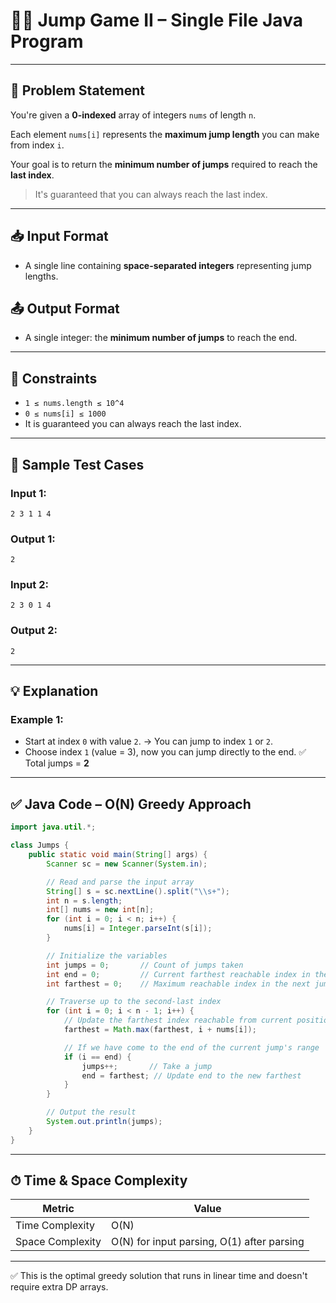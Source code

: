
# 🏃‍♂️ Jump Game II – Single File Java Program

---

## 📝 Problem Statement

You're given a **0-indexed** array of integers `nums` of length `n`.

Each element `nums[i]` represents the **maximum jump length** you can make from index `i`.

Your goal is to return the **minimum number of jumps** required to reach the **last index**.

> It's guaranteed that you can always reach the last index.

---

## 📥 Input Format

* A single line containing **space-separated integers** representing jump lengths.

## 📤 Output Format

* A single integer: the **minimum number of jumps** to reach the end.

---

## 📌 Constraints

* `1 ≤ nums.length ≤ 10^4`
* `0 ≤ nums[i] ≤ 1000`
* It is guaranteed you can always reach the last index.

---

## 🧪 Sample Test Cases

### Input 1:

```
2 3 1 1 4
```

### Output 1:

```
2
```

### Input 2:

```
2 3 0 1 4
```

### Output 2:

```
2
```

---

## 💡 Explanation

### Example 1:

* Start at index `0` with value `2`.
  → You can jump to index `1` or `2`.
* Choose index `1` (value = 3), now you can jump directly to the end.
  ✅ Total jumps = **2**

---

## ✅ Java Code – O(N) Greedy Approach

```java
import java.util.*;

class Jumps {
    public static void main(String[] args) {
        Scanner sc = new Scanner(System.in);

        // Read and parse the input array
        String[] s = sc.nextLine().split("\\s+");
        int n = s.length;
        int[] nums = new int[n];
        for (int i = 0; i < n; i++) {
            nums[i] = Integer.parseInt(s[i]);
        }

        // Initialize the variables
        int jumps = 0;       // Count of jumps taken
        int end = 0;         // Current farthest reachable index in the current jump
        int farthest = 0;    // Maximum reachable index in the next jump

        // Traverse up to the second-last index
        for (int i = 0; i < n - 1; i++) {
            // Update the farthest index reachable from current position
            farthest = Math.max(farthest, i + nums[i]);

            // If we have come to the end of the current jump's range
            if (i == end) {
                jumps++;       // Take a jump
                end = farthest; // Update end to the new farthest
            }
        }

        // Output the result
        System.out.println(jumps);
    }
}
```

---

## ⏱ Time & Space Complexity

| Metric           | Value                                      |
| ---------------- | ------------------------------------------ |
| Time Complexity  | O(N)                                       |
| Space Complexity | O(N) for input parsing, O(1) after parsing |

---

✅ This is the optimal greedy solution that runs in linear time and doesn't require extra DP arrays.

